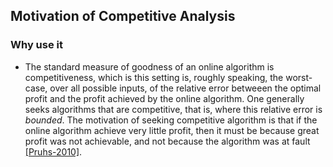 ## Motivation of Competitive Analysis

### Why use it
- The standard measure of goodness of an online algorithm is competitiveness, which is this setting is, roughly speaking, the worst-case, over all possible inputs, of the relative error betweeen the optimal profit and the profit achieved by the online algorithm. One generally seeks algorithms that are competitive, that is, where this relative error is *bounded*. The motivation of seeking competitive algorithm is that if the online algorithm achieve very little profit, then it must be because great profit was not achievable, and not because the algorithm was at fault
[[Pruhs-2010]](https://github.com/hxwang/Seminar/edit/master/Paper-Summary/PruhsS10_How-to-Schedule-When-You-Have-to-Buy-Your-Energy.md).
